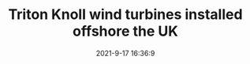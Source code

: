 ---
"title": "Triton Knoll wind turbines installed offshore the UK"
"date": "2021-9-17 16:36:9"
"feed_name": "OFFSHOREMAG"
"feed_website": "https://www.offshore-mag.com/"
"feed_rss": "https://www.offshore-mag.com/__rss/website-scheduled-content.xml?input=%7B%22sectionAlias%22%3A%22home%22%7D"
"link": "https://www.offshore-mag.com/renewable-energy/article/14210532/triton-knoll-wind-turbines-installed-offshore-the-uk"
"file": "_posts/2021-1-1-048a103278ee9a7fc1c0186067e35238552c86b6.md"
"accident": "0"
"drilling": "0"
"dead": "0"
"injured": "0"
"where": "unknown site"
---